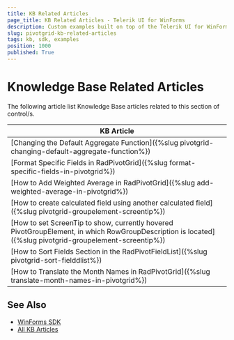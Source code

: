 ```yaml
---
title: KB Related Articles
page_title: KB Related Articles - Telerik UI for WinForms
description: Custom examples built on top of the Telerik UI for WinForms control.
slug: pivotgrid-kb-related-articles
tags: kb, sdk, examples
position: 1000
published: True
---
```


# Knowledge Base Related Articles

The following article list Knowledge Base articles related to this section of control/s.
<!--KB Articles Table-->

|KB Article|
|----|
|[Changing the Default Aggregate Function]({%slug pivotgrid-changing-default-aggregate-function%})|
|[Format Specific Fields in RadPivotGrid]({%slug format-specific-fields-in-pivotgrid%})|
|[How to Add Weighted Average in RadPivotGrid]({%slug add-weighted-average-in-pivotgrid%})|
|[How to create calculated field using another calculated field]({%slug pivotgrid-groupelement-screentip%})|
|[How to set ScreenTip to show, currently hovered PivotGroupElement, in which RowGroupDescription is located]({%slug pivotgrid-groupelement-screentip%})|
|[How to Sort Fields Section in the RadPivotFieldList]({%slug pivotgrid-sort-fielddlist%})|
|[How to Translate the Month Names in RadPivotGrid]({%slug translate-month-names-in-pivotgrid%})|

## See Also

* [WinForms SDK](https://github.com/telerik/winforms-sdk)
* [All KB Articles](https://docs.telerik.com/devtools/winforms/knowledge-base)
